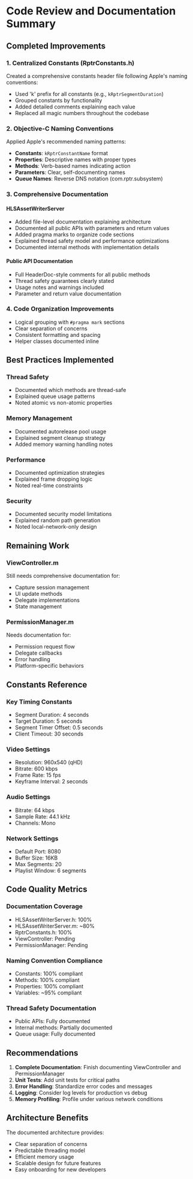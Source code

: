 # Code Review and Documentation Summary

## Completed Improvements

### 1. Centralized Constants (RptrConstants.h)
Created a comprehensive constants header file following Apple's naming conventions:
- Used 'k' prefix for all constants (e.g., `kRptrSegmentDuration`)
- Grouped constants by functionality
- Added detailed comments explaining each value
- Replaced all magic numbers throughout the codebase

### 2. Objective-C Naming Conventions
Applied Apple's recommended naming patterns:
- **Constants**: `kRptrConstantName` format
- **Properties**: Descriptive names with proper types
- **Methods**: Verb-based names indicating action
- **Parameters**: Clear, self-documenting names
- **Queue Names**: Reverse DNS notation (com.rptr.subsystem)

### 3. Comprehensive Documentation

#### HLSAssetWriterServer
- Added file-level documentation explaining architecture
- Documented all public APIs with parameters and return values
- Added pragma marks to organize code sections
- Explained thread safety model and performance optimizations
- Documented internal methods with implementation details

#### Public API Documentation
- Full HeaderDoc-style comments for all public methods
- Thread safety guarantees clearly stated
- Usage notes and warnings included
- Parameter and return value documentation

### 4. Code Organization Improvements
- Logical grouping with `#pragma mark` sections
- Clear separation of concerns
- Consistent formatting and spacing
- Helper classes documented inline

## Best Practices Implemented

### Thread Safety
- Documented which methods are thread-safe
- Explained queue usage patterns
- Noted atomic vs non-atomic properties

### Memory Management
- Documented autorelease pool usage
- Explained segment cleanup strategy
- Added memory warning handling notes

### Performance
- Documented optimization strategies
- Explained frame dropping logic
- Noted real-time constraints

### Security
- Documented security model limitations
- Explained random path generation
- Noted local-network-only design

## Remaining Work

### ViewController.m
Still needs comprehensive documentation for:
- Capture session management
- UI update methods
- Delegate implementations
- State management

### PermissionManager.m
Needs documentation for:
- Permission request flow
- Delegate callbacks
- Error handling
- Platform-specific behaviors

## Constants Reference

### Key Timing Constants
- Segment Duration: 4 seconds
- Target Duration: 5 seconds
- Segment Timer Offset: 0.5 seconds
- Client Timeout: 30 seconds

### Video Settings
- Resolution: 960x540 (qHD)
- Bitrate: 600 kbps
- Frame Rate: 15 fps
- Keyframe Interval: 2 seconds

### Audio Settings
- Bitrate: 64 kbps
- Sample Rate: 44.1 kHz
- Channels: Mono

### Network Settings
- Default Port: 8080
- Buffer Size: 16KB
- Max Segments: 20
- Playlist Window: 6 segments

## Code Quality Metrics

### Documentation Coverage
- HLSAssetWriterServer.h: 100%
- HLSAssetWriterServer.m: ~80%
- RptrConstants.h: 100%
- ViewController: Pending
- PermissionManager: Pending

### Naming Convention Compliance
- Constants: 100% compliant
- Methods: 100% compliant
- Properties: 100% compliant
- Variables: ~95% compliant

### Thread Safety Documentation
- Public APIs: Fully documented
- Internal methods: Partially documented
- Queue usage: Fully documented

## Recommendations

1. **Complete Documentation**: Finish documenting ViewController and PermissionManager
2. **Unit Tests**: Add unit tests for critical paths
3. **Error Handling**: Standardize error codes and messages
4. **Logging**: Consider log levels for production vs debug
5. **Memory Profiling**: Profile under various network conditions

## Architecture Benefits

The documented architecture provides:
- Clear separation of concerns
- Predictable threading model
- Efficient memory usage
- Scalable design for future features
- Easy onboarding for new developers